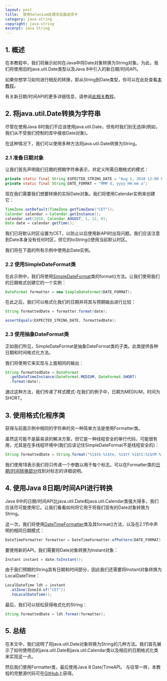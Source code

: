 ```yaml
---
layout: post
title:  使用Selenium处理浏览器选项卡
category: java-string
copyright: java-string
excerpt: Java String
---
```


## 1. 概述

在本教程中，我们将展示如何在Java中将Date对象转换为String对象。为此，我们将使用旧的java.util.Date类型以及Java 8中引入的新日期/时间API。

如果你想学习如何进行相反的转换，即从String到Date类型，你可以在此处查看[本教程](https://www.tuyucheng.com/java-string-to-date)。

有关新日期/时间API的更多详细信息，请参阅[此相关教程](https://www.tuyucheng.com/java-8-date-time-intro)。

## 2. 将java.util.Date转换为字符串

尽管在使用Java 8时我们不应该使用java.util.Date，但有时我们别无选择(例如，我们从不受我们控制的库中接收Date对象)。

在这种情况下，我们可以使用多种方法将java.util.Date转换为String。

### 2.1 准备日期对象

让我们首先声明我们日期的预期字符串表示，并定义所需日期格式的模式：

```java
private static final String EXPECTED_STRING_DATE = "Aug 1, 2018 12:00 PM";
private static final String DATE_FORMAT = "MMM d, yyyy HH:mm a";
```

现在我们需要我们想要转换的实际Date对象。我们将使用Calendar实例来创建它：

```java
TimeZone.setDefault(TimeZone.getTimeZone("CET"));
Calendar calendar = Calendar.getInstance();
calendar.set(2018, Calendar.AUGUST, 1, 12, 0);
Date date = calendar.getTime();
```

我们已将默认时区设置为CET，以防止以后使用新API时出现问题。我们应该注意到Date本身没有任何时区，但它的toString()使用当前默认时区。

我们将在下面的所有示例中使用此Date实例。

### 2.2 使用SimpleDateFormat类

在此示例中，我们将使用[SimpleDateFormat](https://docs.oracle.com/en/java/javase/11/docs/api/java.base/java/text/SimpleDateFormat.html)类的format()方法。让我们使用我们的日期格式创建它的一个实例：

```java
DateFormat formatter = new SimpleDateFormat(DATE_FORMAT);
```

在此之后，我们可以格式化我们的日期并将其与预期输出进行比较：

```java
String formattedDate = formatter.format(date);

assertEquals(EXPECTED_STRING_DATE, formattedDate);
```

### 2.3 使用抽象DateFormat类

正如我们所见，SimpleDateFormat是抽象DateFormat类的子类。此类提供各种日期和时间格式化方法。

我们将使用它来实现与上面相同的输出：

```java
String formattedDate = DateFormat
  .getDateTimeInstance(DateFormat.MEDIUM, DateFormat.SHORT)
  .format(date);
```

通过这种方法，我们传递了样式模式-在我们的例子中，日期为MEDIUM，时间为SHORT。

## 3. 使用格式化程序类

获得与前面示例中相同的字符串的另一种简单方法是使用Formatter类。

虽然这可能不是最易读的解决方案，但它是一种线程安全的单行代码，可能很有用，尤其是在多线程环境中(我们应该记住SimpleDateFormat不是线程安全的)：

```java
String formattedDate = String.format("%1$tb %1$te, %1$tY %1$tI:%1$tM %1$Tp", date);
```

我们使用1$表示我们将只传递一个参数以用于每个标志。可以在Formatter类的[日期/时间转换部分](https://docs.oracle.com/en/java/javase/11/docs/api/java.base/java/util/Formatter.html#dt)找到对标志的详细说明。

## 4. 使用Java 8日期/时间API进行转换

Java 8中的日期/时间API比java.util.Date和java.util.Calendar类强大得多，我们应该尽可能使用它。让我们看看如何将它用于将我们现有的Date对象转换为String。

这一次，我们将使用[DateTimeFormatter](https://docs.oracle.com/en/java/javase/11/docs/api/java.base/java/time/format/DateTimeFormatter.html)类及其format()方法，以及在2.1节中声明的相同日期模式：

```java
DateTimeFormatter formatter = DateTimeFormatter.ofPattern(DATE_FORMAT);
```

要使用新的API，我们需要将Date对象转换为Instant对象：

```java
Instant instant = date.toInstant();
```

由于我们预期的String具有日期和时间部分，因此我们还需要将Instant对象转换为LocalDateTime：

```java
LocalDateTime ldt = instant
  .atZone(ZoneId.of("CET"))
  .toLocalDateTime();
```

最后，我们可以轻松获得格式化的String：

```java
String formattedDate = ldt.format(formatter);
```

## 5. 总结

在本文中，我们说明了将java.util.Date对象转换为String的几种方法。我们首先展示了如何使用旧的java.util.Date和java.util.Calendar类以及相应的日期格式化类来实现这一点。

然后我们使用Formatter类，最后使用Java 8 Date/TimeAPI。
与往常一样，本教程的完整源代码可在[GitHub](https://github.com/tu-yucheng/taketoday-tutorial4j/tree/master/java-core-modules/java-string-algorithms-1)上获得。
